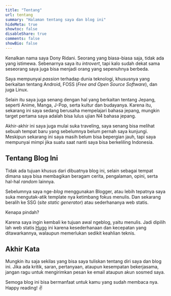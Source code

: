 ```yaml
---
title: "Tentang"
url: tentang
summary: "Halaman tentang saya dan blog ini"
hideMeta: true
showtoc: false
disableShare: true
comments: false
showBio: false
---
```


Kenalkan nama saya Dony Ridani. Seorang yang biasa-biasa saja, tidak ada yang istimewa. Sebenarnya saya itu *introvert*, tapi kalo sudah dekat sama seseorang saya juga bisa menjadi orang yang sepenuhnya berbeda.

Saya mempunyai *passion* terhadap dunia teknologi, khususnya yang berkaitan tentang Android, FOSS (*Free and Open Source Software*), dan juga Linux.

Selain itu saya juga senang dengan hal yang berkaitan tentang Jepang, seperti Anime, Manga, J-Pop, serta kultur dan budayanya. Karena itu, sekarang ini saya sedang berusaha mempelajari bahasa jepang, mungkin target pertama saya adalah bisa lulus ujian N4 bahasa jepang.

Akhir-akhir ini saya juga mulai suka traveling, saya senang bisa melihat sebuah tempat baru yang sebelumnya belum pernah saya kunjungi. Meskipun sekarang ini saya masih belum bisa bepergian jauh, tapi saya mempunyai mimpi jika suatu saat nanti saya bisa berkeliling Indonesia.

## Tentang Blog Ini

Tidak ada tujuan khusus dari dibuatnya blog ini, selain sebagai tempat dimana saya bisa membagikan beragam cerita, pengalaman, opini, serta hal-hal *random* lainnya.

Sebelumnya saya nge-*blog* menggunakan Blogger, atau lebih tepatnya saya suka mengutak-atik template nya ketimbang fokus menulis. Dan sekarang beralih ke SSG (*site static generator*) atau sederhananya web statis.

Kenapa pindah?

Karena saya ingin kembali ke tujuan awal ngeblog, yaitu menulis. Jadi dipilih lah web statis [Hugo](https://gohugo.io/) ini karena kesederhanaan dan kecepatan yang ditawarkannya, walaupun memerlukan sedikit keahlian teknis.

## Akhir Kata

Mungkin itu saja sekilas yang bisa saya tuliskan tentang diri saya dan blog ini. Jika ada kritik, saran, pertanyaan, ataupun kesempatan bekerjasama, jangan ragu untuk mengirimkan pesan ke email ataupun akun sosmed saya.

Semoga blog ini bisa bermanfaat untuk kamu yang sudah membaca nya. Happy reading! ✌️
